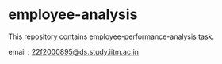 # employee-analysis
This repository contains employee-performance-analysis task.

email : 22f2000895@ds.study.iitm.ac.in
